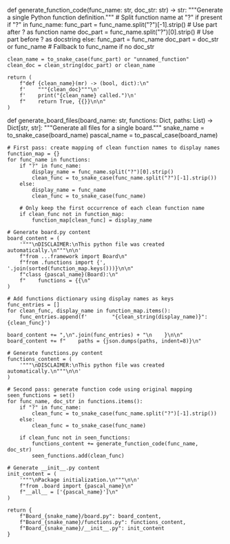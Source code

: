 def generate_function_code(func_name: str, doc_str: str) -> str:
    """Generate a single Python function definition."""
    # Split function name at "?" if present
    if "?" in func_name:
        func_part = func_name.split("?")[-1].strip()  # Use part after ? as function name
        doc_part = func_name.split("?")[0].strip()    # Use part before ? as docstring
    else:
        func_part = func_name
        doc_part = doc_str or func_name  # Fallback to func_name if no doc_str
    
    clean_name = to_snake_case(func_part) or "unnamed_function"
    clean_doc = clean_string(doc_part) or clean_name
    
    return (
        f"def {clean_name}(mr) -> (bool, dict):\n"
        f'    """{clean_doc}"""\n'
        f'    print("{clean_name} called.")\n'
        f"    return True, {{}}\n\n"
    )

def generate_board_files(board_name: str, functions: Dict, paths: List) -> Dict[str, str]:
    """Generate all files for a single board."""
    snake_name = to_snake_case(board_name)
    pascal_name = to_pascal_case(board_name)
    
    # First pass: create mapping of clean function names to display names
    function_map = {}
    for func_name in functions:
        if "?" in func_name:
            display_name = func_name.split("?")[0].strip()
            clean_func = to_snake_case(func_name.split("?")[-1].strip())
        else:
            display_name = func_name
            clean_func = to_snake_case(func_name)
        
        # Only keep the first occurrence of each clean function name
        if clean_func not in function_map:
            function_map[clean_func] = display_name
    
    # Generate board.py content
    board_content = (
        '"""\nDISCLAIMER:\nThis python file was created automatically.\n"""\n\n'
        f"from ...framework import Board\n"
        f"from .functions import {', '.join(sorted(function_map.keys()))}\n\n"
        f"class {pascal_name}(Board):\n"
        f"    functions = {{\n"
    )
    
    # Add functions dictionary using display names as keys
    func_entries = []
    for clean_func, display_name in function_map.items():
        func_entries.append(f'        "{clean_string(display_name)}": {clean_func}')
    
    board_content += ",\n".join(func_entries) + "\n    }\n\n"
    board_content += f"    paths = {json.dumps(paths, indent=8)}\n"
    
    # Generate functions.py content
    functions_content = (
        '"""\nDISCLAIMER:\nThis python file was created automatically.\n"""\n\n'
    )
    
    # Second pass: generate function code using original mapping
    seen_functions = set()
    for func_name, doc_str in functions.items():
        if "?" in func_name:
            clean_func = to_snake_case(func_name.split("?")[-1].strip())
        else:
            clean_func = to_snake_case(func_name)
            
        if clean_func not in seen_functions:
            functions_content += generate_function_code(func_name, doc_str)
            seen_functions.add(clean_func)
    
    # Generate __init__.py content
    init_content = (
        '"""\nPackage initialization.\n"""\n\n'
        f"from .board import {pascal_name}\n"
        f"__all__ = ['{pascal_name}']\n"
    )
    
    return {
        f"Board_{snake_name}/board.py": board_content,
        f"Board_{snake_name}/functions.py": functions_content,
        f"Board_{snake_name}/__init__.py": init_content
    }
